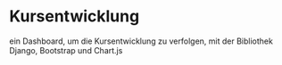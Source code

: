 # Kursentwicklung
ein Dashboard, um die Kursentwicklung  zu verfolgen, mit der Bibliothek Django, Bootstrap und Chart.js
